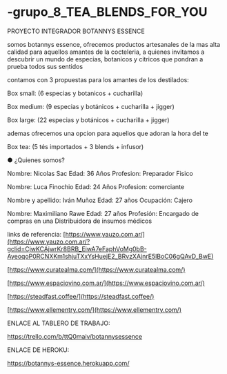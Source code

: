 # -grupo_8_TEA_BLENDS_FOR_YOU
PROYECTO INTEGRADOR
BOTANNYS ESSENCE

somos botannys essence, ofrecemos productos artesanales de la mas alta calidad para aquellos amantes de la cocteleria, a quienes invitamos a descubrir un mundo de especias, botanicos y citricos que pondran a prueba todos sus sentidos

contamos con 3 propuestas para los amantes de los destilados:

Box small:
(6 especias y botanicos + cucharilla)

Box medium: 
(9 especias y botánicos + cucharilla + jigger)

Box large:
(22 especias y botánicos + cucharilla + jigger)

ademas ofrecemos una opcion para aquellos que adoran la hora del te

Box tea: 
(5 tés importados + 3 blends + infusor)

● ¿Quienes somos?

Nombre: Nicolas Sac
Edad: 36 Años
Profesion: Preparador Fisico


Nombre: Luca Finochio
Edad: 24 Años
Profesion: comerciante


Nombre y apellido: Iván Muñoz
Edad: 27 años 
Ocupación: Cajero


Nombre: Maximiliano Rawe
Edad: 27 años
Profesión: Encargado de compras en una Distribuidora de insumos médicos

links de referencia:
[https://www.yauzo.com.ar/](https://www.yauzo.com.ar/?gclid=CjwKCAjwrKr8BRB_EiwA7eFaphVoMg0bB-AyeoqoP0RCNXKm1shjuTXxYsHuejE2_BRvzXAjnrE5lBoC06gQAvD_BwE)

[https://www.curatealma.com/](https://www.curatealma.com/)

[https://www.espaciovino.com.ar/](https://www.espaciovino.com.ar/)

[https://steadfast.coffee/](https://steadfast.coffee/)

[https://www.ellementry.com/](https://www.ellementry.com/)

ENLACE AL TABLERO DE TRABAJO:

https://trello.com/b/ttQ0maiv/botannysessence

ENLACE DE HEROKU:

https://botannys-essence.herokuapp.com/ 


